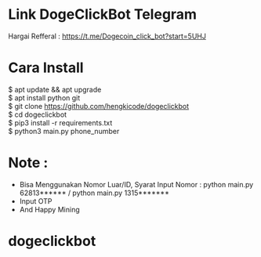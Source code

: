 # Link DogeClickBot Telegram
Hargai Refferal : https://t.me/Dogecoin_click_bot?start=5UHJ 

# Cara Install 
$ apt update && apt upgrade<br>
$ apt install python git<br>
$ git clone https://github.com/hengkicode/dogeclickbot<br>
$ cd dogeclickbot<br>
$ pip3 install -r requirements.txt<br>
$ python3 main.py phone_number<br>

# Note :
- Bisa Menggunakan Nomor Luar/ID, Syarat Input Nomor : python main.py 62813****** / python main.py 1315*******
- Input OTP
- And Happy Mining

# dogeclickbot

